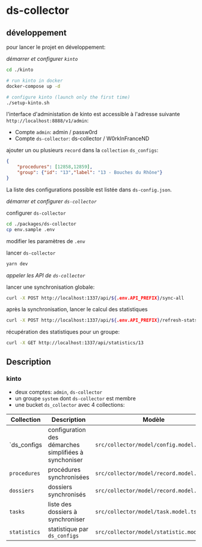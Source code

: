 # ds-collector

## développement

pour lancer le projet en développement:

*démarrer et configurer `kinto`*

```bash
cd ./kinto

# run kinto in docker
docker-compose up -d

# configure kinto (launch only the first time)
./setup-kinto.sh
```

l'interface d'administation de kinto est accessible à l'adresse suivante `http://localhost:8888/v1/admin`:
- Compte `admin`: admin / passw0rd
- Compte `ds-collector`: ds-collector / W0rkInFranceND

ajouter un ou plusieurs `record` dans la `collection` `ds_configs`:

```json
{
    "procedures": [12858,12859],
    "group": {"id": "13","label": "13 - Bouches du Rhône"}
}
```

La liste des configurations possible est listée dans `ds-config.json`.

*démarrer et configurer `ds-collector`*

configurer `ds-collector`

```bash
cd ./packages/ds-collector
cp env.sample .env
```

modifier les paramètres de `.env`

lancer `ds-collector`

```bash
yarn dev
```

*appeler les API de `ds-collector`*

lancer une synchronisation globale:

```bash
curl -X POST http://localhost:1337/api/${.env.API_PREFIX}/sync-all
```

après la synchronisation, lancer le calcul des statistiques
```bash
curl -X POST http://localhost:1337/api/${.env.API_PREFIX}/refresh-stats
```

récupération des statistiques pour un groupe:
 ```bash
curl -X GET http://localhost:1337/api/statistics/13
```

## Description

### kinto

- deux comptes: `admin`, `ds-collector`
- un groupe `system` dont `ds-collector` est membre
- une bucket `ds_collector` avec 4 collections:

|Collection     |Description                                            | Modèle                                    |
|---------------|-------------------------------------------------------|-------------------------------------------|
|`ds_configs    | configuration des démarches simplifiées à synchoniser | `src/collector/model/config.model.ts`     |
|`procedures`   | procédures synchronisées                              | `src/collector/model/record.model.ts`     |
|`dossiers`     | dossiers synchronisés                                 | `src/collector/model/record.model.ts`     |
|`tasks`        | liste des dossiers à synchroniser                     | `src/collector/model/task.model.ts`       |
|`statistics`   | statistique par `ds_configs`                          | `src/collector/model/statistic.model.ts`  |




